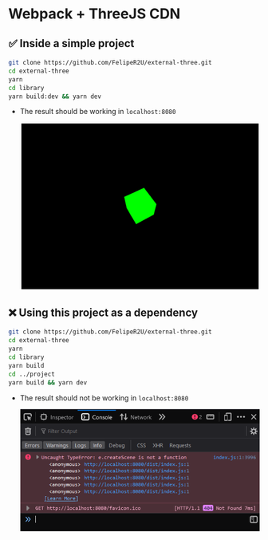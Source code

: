 # Webpack + ThreeJS CDN

## ✅ Inside a simple project

```bash
git clone https://github.com/FelipeR2U/external-three.git
cd external-three
yarn
cd library
yarn build:dev && yarn dev
```

- The result should be working in `localhost:8080`

  <img src="lib.png">

## ❌ Using this project as a dependency

```bash
git clone https://github.com/FelipeR2U/external-three.git
cd external-three
yarn
cd library
yarn build
cd ../project
yarn build && yarn dev
```

- The result should not be working in `localhost:8080`

  <img src="proj.png">
